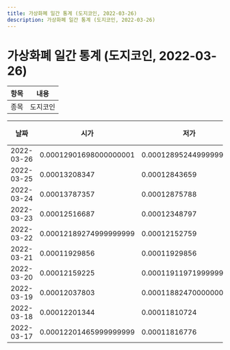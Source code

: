```yaml
---
title: 가상화폐 일간 통계 (도지코인, 2022-03-26)
description: 가상화폐 일간 통계 (도지코인, 2022-03-26)
---
```


가상화폐 일간 통계 (도지코인, 2022-03-26)
===

|항목|내용|
|--|--|
|종목|도지코인||마켓|USDT-DOGE||종류|일 단위 캔들||기간|2022-03-17T09:00:00 - 2022-03-26T09:00:00|

|날짜|시가|저가|고가|종가|비고|
|--|--|--|--|--|--|
|2022-03-26|0.00012901698000000001|0.00012895244999999999|0.00012901698000000001|0.00012895244999999999|    |
|2022-03-25|0.00013208347|0.00012843659|0.00013981224|0.00012850087|    |
|2022-03-24|0.00013787357|0.00012875788|0.0001402123|0.00013208347|    |
|2022-03-23|0.00012516687|0.00012348797|0.000132|0.00012823910999999998|    |
|2022-03-22|0.00012189274999999999|0.00012152759|0.00013149958|0.00013000000000000002|    |
|2022-03-21|0.00011929856|0.00011929856|0.00012501959|0.00012001676|    |
|2022-03-20|0.00012159225|0.00011911971999999999|0.00012702325|0.00012507007|    |
|2022-03-19|0.00012037803|0.00011882470000000001|0.00012330000000000002|0.00012330000000000002|    |
|2022-03-18|0.00012201344|0.00011810724|0.00012201344|0.00012037802|    |
|2022-03-17|0.00012201465999999999|0.00011816776|0.00012201465999999999|0.00012201465999999999|    |
